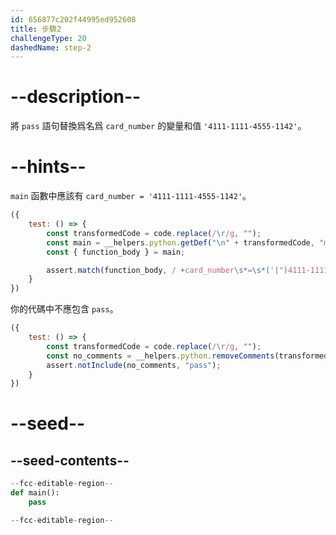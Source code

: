 ```yaml
---
id: 656877c202f44995ed952608
title: 步驟2
challengeType: 20
dashedName: step-2
---
```


# --description--

將 `pass` 語句替換爲名爲 `card_number` 的變量和值 `'4111-1111-4555-1142'`。

# --hints--

`main` 函數中應該有 `card_number = '4111-1111-4555-1142'`。

```js
({
    test: () => {
        const transformedCode = code.replace(/\r/g, "");
        const main = __helpers.python.getDef("\n" + transformedCode, "main");
        const { function_body } = main;

        assert.match(function_body, / +card_number\s*=\s*('|")4111-1111-4555-1142\1/);
    }
})
```

你的代碼中不應包含 `pass`。

```js
({
    test: () => {
        const transformedCode = code.replace(/\r/g, "");
        const no_comments = __helpers.python.removeComments(transformedCode);
        assert.notInclude(no_comments, "pass");
    }
})
```

# --seed--

## --seed-contents--

```py
--fcc-editable-region--
def main():
    pass

--fcc-editable-region--
```
